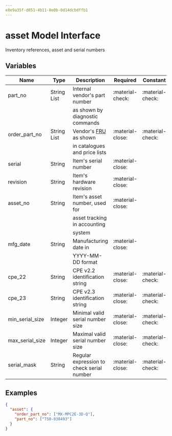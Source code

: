 ```yaml
---
e8e9a35f-d051-4b11-8e0b-0d14dcbdffb1
---
```


# asset Model Interface

Inventory references, asset and serial numbers

## Variables

| Name            | Type        | Description                               | Required         | Constant         | Default |
| --------------- | ----------- | ----------------------------------------- | ---------------- | ---------------- |---------|
| part_no         | String List | Internal vendor's part number             | :material-check: | :material-check: |         |
|                 |             | as shown by diagnostic commands           |                  |                  |         |
| order_part_no   | String List | Vendor's [FRU](../../glossary.md#fru) as shown | :material-close: | :material-check: |         |
|                 |             | in catalogues and price lists             |                  |                  |         |
| serial          | String      | Item's serial number                      | :material-close: |                  |         |
| revision        | String      | Item's hardware revision                  | :material-close: |                  |         |
| asset_no        | String      | Item's asset number, used for             | :material-close: |                  |         |
|                 |             | asset tracking in accounting              |                  |                  |         |
|                 |             | system                                    |                  |                  |         |
| mfg_date        | String      | Manufacturing date in                     | :material-close: |                  |         |
|                 |             | YYYY-MM-DD format                         |                  |                  |         |
| cpe_22          | String      | CPE v2.2 identification string            | :material-close: | :material-check: |         |
| cpe_23          | String      | CPE v2.3 identification string            | :material-close: | :material-check: |         |
| min_serial_size | Integer     | Minimal valid serial number size          | :material-close: | :material-check: |         |
| max_serial_size | Integer     | Maximal valid serial number size          | :material-close: | :material-check: |         |
| serial_mask     | String      | Regular expression to check serial number | :material-close: | :material-check: |         |

## Examples

```json
{
  "asset": {
    "order_part_no": ["MX-MPC2E-3D-Q"],
    "part_no": ["750-038493"]
  }
}
```
